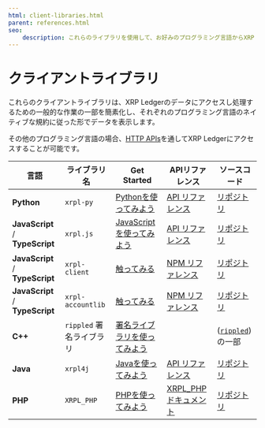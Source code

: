 ```yaml
---
html: client-libraries.html
parent: references.html
seo:
    description: これらのライブラリを使用して、お好みのプログラミング言語からXRP Ledgerにアクセスします。
---
```

# クライアントライブラリ

これらのクライアントライブラリは、XRP Ledgerのデータにアクセスし処理するための一般的な作業の一部を簡素化し、それぞれのプログラミング言語のネイティブな規約に従った形でデータを表示します。

その他のプログラミング言語の場合、[HTTP APIs](http-websocket-apis/index.md)を通してXRP Ledgerにアクセスすることが可能です。

| 言語                             | ライブラリ名             | Get Started | APIリファレンス | ソースコード |
|---------------------------------|------------------------|--------------|---------------|-------------|
| **Python**                      | `xrpl-py`              | [Pythonを使ってみよう](../tutorials/python/build-apps/get-started.md) | [API リファレンス](https://xrpl-py.readthedocs.io/) | [リポジトリ](https://github.com/XRPLF/xrpl-py) |
| **JavaScript** / **TypeScript** | `xrpl.js`              | [JavaScriptを使ってみよう](../tutorials/javascript/build-apps/get-started.md) | [API リファレンス](https://js.xrpl.org/) | [リポジトリ](https://github.com/XRPLF/xrpl.js) |
| **JavaScript** / **TypeScript** | `xrpl-client`          | [触ってみる](https://jsfiddle.net/WietseWind/35az6p1b/) |  [NPM リファレンス](https://www.npmjs.com/package/xrpl-client) | [リポジトリ](https://github.com/XRPL-Labs/xrpl-client) |
| **JavaScript** / **TypeScript** | `xrpl-accountlib`      | [触ってみる](https://jsfiddle.net/WietseWind/gkefpnu0/) |  [NPM リファレンス](https://www.npmjs.com/package/xrpl-accountlib) | [リポジトリ](https://github.com/WietseWind/xrpl-accountlib) |
| **C++**                         | `rippled` 署名ライブラリ | [署名ライブラリを使ってみよう](https://github.com/XRPLF/rippled/tree/develop/Builds/linux#signing-library) | | ([`rippled`](https://github.com/XRPLF/rippled/))の一部 |
| **Java**                        | `xrpl4j`               | [Javaを使ってみよう](../tutorials/java/build-apps/get-started.md) | [API リファレンス](https://javadoc.io/doc/org.xrpl/) | [リポジトリ](https://github.com/XRPLF/xrpl4j) |
| **PHP**                         | `XRPL_PHP`             | [PHPを使ってみよう](../tutorials/php/build-apps/get-started.md) | [XRPL_PHP ドキュメント](https://alexanderbuzz.github.io/xrpl-php-docs/) | [リポジトリ](https://github.com/AlexanderBuzz/xrpl-php) |
